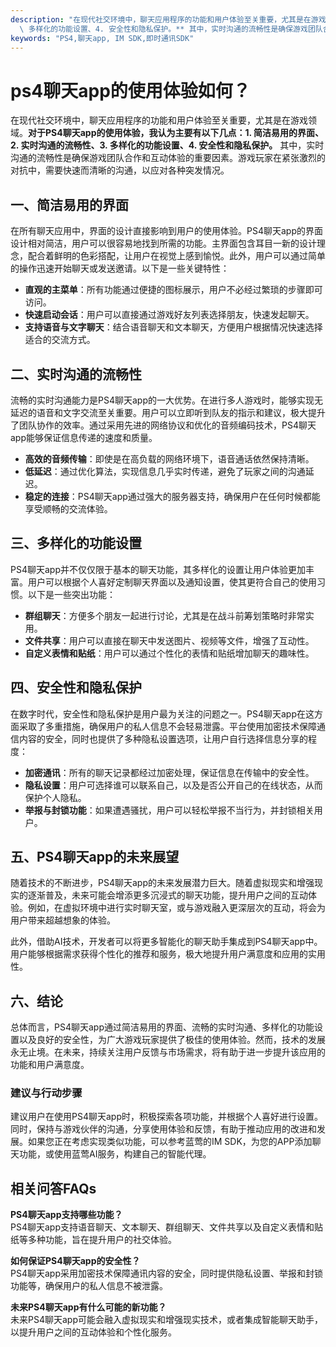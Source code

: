```yaml
---
description: "在现代社交环境中，聊天应用程序的功能和用户体验至关重要，尤其是在游戏领域。**对于PS4聊天app的使用体验，我认为主要有以下几点：1. 简洁易用的界面、2. 实时沟通的流畅性、3.\
  \ 多样化的功能设置、4. 安全性和隐私保护。** 其中，实时沟通的流畅性是确保游戏团队合作和互动体验的重要因素。游戏玩家在紧张激烈的对抗中，需要快速而清晰的沟通，以应对各种突发情况。"
keywords: "PS4,聊天app, IM SDK,即时通讯SDK"
---
```

# ps4聊天app的使用体验如何？

在现代社交环境中，聊天应用程序的功能和用户体验至关重要，尤其是在游戏领域。**对于PS4聊天app的使用体验，我认为主要有以下几点：1. 简洁易用的界面、2. 实时沟通的流畅性、3. 多样化的功能设置、4. 安全性和隐私保护。** 其中，实时沟通的流畅性是确保游戏团队合作和互动体验的重要因素。游戏玩家在紧张激烈的对抗中，需要快速而清晰的沟通，以应对各种突发情况。

## **一、简洁易用的界面**

在所有聊天应用中，界面的设计直接影响到用户的使用体验。PS4聊天app的界面设计相对简洁，用户可以很容易地找到所需的功能。主界面包含耳目一新的设计理念，配合着鲜明的色彩搭配，让用户在视觉上感到愉悦。此外，用户可以通过简单的操作迅速开始聊天或发送邀请。以下是一些关键特性：

- **直观的主菜单**：所有功能通过便捷的图标展示，用户不必经过繁琐的步骤即可访问。
- **快速启动会话**：用户可以直接通过游戏好友列表选择朋友，快速发起聊天。
- **支持语音与文字聊天**：结合语音聊天和文本聊天，方便用户根据情况快速选择适合的交流方式。

## **二、实时沟通的流畅性**

流畅的实时沟通能力是PS4聊天app的一大优势。在进行多人游戏时，能够实现无延迟的语音和文字交流至关重要。用户可以立即听到队友的指示和建议，极大提升了团队协作的效率。通过采用先进的网络协议和优化的音频编码技术，PS4聊天app能够保证信息传递的速度和质量。

- **高效的音频传输**：即使是在高负载的网络环境下，语音通话依然保持清晰。
- **低延迟**：通过优化算法，实现信息几乎实时传递，避免了玩家之间的沟通延迟。
- **稳定的连接**：PS4聊天app通过强大的服务器支持，确保用户在任何时候都能享受顺畅的交流体验。

## **三、多样化的功能设置**

PS4聊天app并不仅仅限于基本的聊天功能，其多样化的设置让用户体验更加丰富。用户可以根据个人喜好定制聊天界面以及通知设置，使其更符合自己的使用习惯。以下是一些突出功能：

- **群组聊天**：方便多个朋友一起进行讨论，尤其是在战斗前筹划策略时非常实用。
- **文件共享**：用户可以直接在聊天中发送图片、视频等文件，增强了互动性。
- **自定义表情和贴纸**：用户可以通过个性化的表情和贴纸增加聊天的趣味性。

## **四、安全性和隐私保护**

在数字时代，安全性和隐私保护是用户最为关注的问题之一。PS4聊天app在这方面采取了多重措施，确保用户的私人信息不会轻易泄露。平台使用加密技术保障通信内容的安全，同时也提供了多种隐私设置选项，让用户自行选择信息分享的程度：

- **加密通讯**：所有的聊天记录都经过加密处理，保证信息在传输中的安全性。
- **隐私设置**：用户可选择谁可以联系自己，以及是否公开自己的在线状态，从而保护个人隐私。
- **举报与封锁功能**：如果遭遇骚扰，用户可以轻松举报不当行为，并封锁相关用户。

## **五、PS4聊天app的未来展望**

随着技术的不断进步，PS4聊天app的未来发展潜力巨大。随着虚拟现实和增强现实的逐渐普及，未来可能会增添更多沉浸式的聊天功能，提升用户之间的互动体验。例如，在虚拟环境中进行实时聊天室，或与游戏融入更深层次的互动，将会为用户带来超越想象的体验。

此外，借助AI技术，开发者可以将更多智能化的聊天助手集成到PS4聊天app中。用户能够根据需求获得个性化的推荐和服务，极大地提升用户满意度和应用的实用性。

## **六、结论**

总体而言，PS4聊天app通过简洁易用的界面、流畅的实时沟通、多样化的功能设置以及良好的安全性，为广大游戏玩家提供了极佳的使用体验。然而，技术的发展永无止境。在未来，持续关注用户反馈与市场需求，将有助于进一步提升该应用的功能和用户满意度。

### **建议与行动步骤**

建议用户在使用PS4聊天app时，积极探索各项功能，并根据个人喜好进行设置。同时，保持与游戏伙伴的沟通，分享使用体验和反馈，有助于推动应用的改进和发展。如果您正在考虑实现类似功能，可以参考蓝莺的IM SDK，为您的APP添加聊天功能，或使用蓝莺AI服务，构建自己的智能代理。

## **相关问答FAQs**

**PS4聊天app支持哪些功能？**  
PS4聊天app支持语音聊天、文本聊天、群组聊天、文件共享以及自定义表情和贴纸等多种功能，旨在提升用户的社交体验。

**如何保证PS4聊天app的安全性？**  
PS4聊天app采用加密技术保障通讯内容的安全，同时提供隐私设置、举报和封锁功能等，确保用户的私人信息不被泄露。

**未来PS4聊天app有什么可能的新功能？**  
未来PS4聊天app可能会融入虚拟现实和增强现实技术，或者集成智能聊天助手，以提升用户之间的互动体验和个性化服务。
